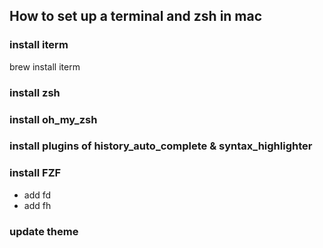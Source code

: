 ## How to set up a terminal and zsh in mac

### install iterm
brew install iterm

### install zsh

### install oh_my_zsh

### install plugins of history_auto_complete & syntax_highlighter

### install FZF
  * add fd
  * add fh 

### update theme
